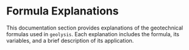# Formula Explanations

This documentation section provides explanations of the geotechnical formulas 
used in `geolysis`. Each explanation includes the formula, its variables, and 
a brief description of its application.